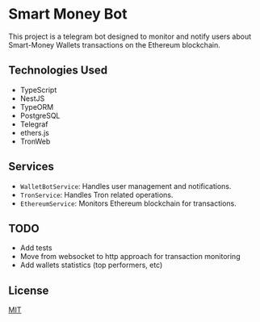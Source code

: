 # Smart Money Bot

This project is a telegram bot designed to monitor and notify users about 
Smart-Money Wallets transactions on the Ethereum blockchain.

## Technologies Used

- TypeScript
- NestJS
- TypeORM
- PostgreSQL
- Telegraf
- ethers.js
- TronWeb

## Services

- `WalletBotService`: Handles user management and notifications.
- `TronService`: Handles Tron related operations.
- `EthereumService`: Monitors Ethereum blockchain for transactions.

## TODO
- Add tests
- Move from websocket to http approach for transaction monitoring
- Add wallets statistics (top performers, etc)

## License

[MIT](https://choosealicense.com/licenses/mit/)